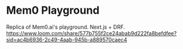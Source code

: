 # Mem0 Playground
Replica of Mem0.ai's playground. Next.js + DRF.
https://www.loom.com/share/577b755f2ce24abab9d222fa8befdfee?sid=ac4b6936-2c49-4aab-945b-a889570caec4
